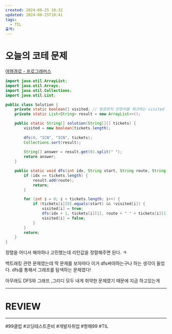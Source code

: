```yaml
---
created: 2024-08-25 10:32
updated: 2024-08-25T10:41
tags:
  - TIL
출처: 
---
```

# 오늘의 코테 문제
[여행경로 - 프로그래머스](https://school.programmers.co.kr/learn/courses/30/lessons/43164)
```java
import java.util.ArrayList;
import java.util.Arrays;
import java.util.Collections;
import java.util.List;

public class Solution {
    private static boolean[] visited; // 방문한지 안한지를 체크하는 visited 배열
    private static List<String> result = new ArrayList<>();

    public static String[] solution(String[][] tickets) {
        visited = new boolean[tickets.length];
        
        dfs(0, "ICN", "ICN", tickets);
        Collections.sort(result);
        
        String[] answer = result.get(0).split(" ");
        return answer;
    }

    public static void dfs(int idx, String start, String route, String[][] tickets) {
        if (idx == tickets.length) {
            result.add(route);
            return;
        }

        for (int i = 0; i < tickets.length; i++) {
            if (tickets[i][0].equals(start) && !visited[i]) {
                visited[i] = true;
                dfs(idx + 1, tickets[i][1], route + " " + tickets[i][1], tickets);
                visited[i] = false;
            }
        }
        return;
    }
}
```

정렬을 어디서 해야하나 고민했는데 리턴값을 정렬해주면 된다. ㅋ

백트래킹 관련 문제였는데 딱 문제를 보자마다 이거 dfs써야하는구나 하는 생각이 들었다. 
dfs를 통해서 그래프를 탐색하는 문제였다!

아무래도 DFS와 그래프 ,그리디 모두 내게 취약한 문제였기 때문에 지금 하고있는게 

---
# REVIEW

---
 #99클럽 #코딩테스트준비 #개발자취업 #항해99 #TIL